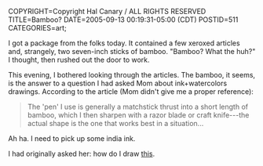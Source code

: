 COPYRIGHT=Copyright Hal Canary / ALL RIGHTS RESERVED
TITLE=Bamboo?
DATE=2005-09-13 00:19:31-05:00 (CDT)
POSTID=511
CATEGORIES=art;

I got a package from the folks today. It contained a few xeroxed articles and, strangely, two seven-inch sticks of bamboo. "Bamboo? What the huh?" I thought, then rushed out the door to work.

This evening, I bothered looking through the articles. The bamboo, it seems, is the answer to a question I had asked Mom about ink+watercolors drawings. According to the article (Mom didn't give me a proper reference):

> The 'pen' I use is generally a matchstick thrust into a short length of bamboo, which I then sharpen with a razor blade or craft knife---the actual shape is the one that works best in a situation...

Ah ha. I need to pick up some india ink.

I had originally asked her: how do I draw [this](http://melvinmiller.com/6-6-76%20Pabst%20Brewery~02.JPG).
